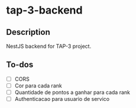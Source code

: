 # tap-3-backend

## Description

NestJS backend for TAP-3 project.

## To-dos

- [ ] CORS
- [ ] Cor para cada rank
- [ ] Quantidade de pontos a ganhar para cada rank
- [ ] Authenticacao para usuario de servico
